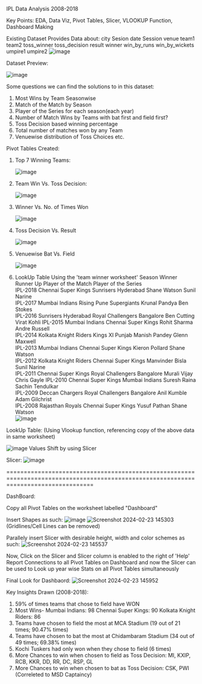 IPL Data Analysis
2008-2018

Key Points: EDA, Data Viz, Pivot Tables, Slicer, VLOOKUP Function, Dashboard Making

Existing Dataset Provides Data about:
city	Sesion	date	Session	venue	team1	team2	toss_winner	toss_decision	result	winner	win_by_runs	win_by_wickets	umpire1	umpire2
![image](https://github.com/Joshiakshaj/IPL_Data_Analysis/assets/129145776/644d0c3a-1d3a-4f7e-9950-74daa0834736)

Dataset Preview:

![image](https://github.com/Joshiakshaj/IPL_Data_Analysis/assets/129145776/5d5ea2fe-c037-4337-989a-d350f4a8d0c3)

Some questions we can find the solutions to in this dataset:
1. Most Wins by Team Seasonwise
2. Match of the Match by Season
3. Player of the Series for each season(each year)
4. Number of Match Wins by Teams with bat first and field first?
5. Toss Decision based winning percentage
6. Total number of matches won by any Team
7. Venuewise distribution of Toss Choices etc.

Pivot Tables Created:
1. Top 7 Winning Teams:
   
   ![image](https://github.com/Joshiakshaj/IPL_Data_Analysis/assets/129145776/b11290bd-8b2e-4008-985d-ccfb04dd74de)

2. Team Win Vs. Toss Decision:
   
   ![image](https://github.com/Joshiakshaj/IPL_Data_Analysis/assets/129145776/0acb8341-caa3-4a9d-9021-7aa62626c820)

3. Winner Vs. No. of Times Won
   
   ![image](https://github.com/Joshiakshaj/IPL_Data_Analysis/assets/129145776/776cd456-d25a-44b0-9d29-5edcafbcfb4d)

4. Toss Decision Vs. Result
   
   ![image](https://github.com/Joshiakshaj/IPL_Data_Analysis/assets/129145776/f78c2895-4e7b-44c2-bbf0-f8236ac71483)

5. Venuewise Bat Vs. Field
    
   ![image](https://github.com/Joshiakshaj/IPL_Data_Analysis/assets/129145776/fcf70623-f24f-43a5-a923-dd7d79d6e7bb)

6. LookUp Table
   Using the 'team winner worksheet'
   Season	Winner	Runner Up	Player of the Match	Player of the Series	
IPL-2018	Chennai Super Kings	Sunrisers Hyderabad	Shane Watson	Sunil Narine	
IPL-2017	Mumbai Indians	Rising Pune Supergiants	Krunal Pandya	Ben Stokes	
IPL-2016	Sunrisers Hyderabad	Royal Challengers Bangalore	Ben Cutting	Virat Kohli	
IPL-2015	Mumbai Indians	Chennai Super Kings	Rohit Sharma	Andre Russell	
IPL-2014	Kolkata Knight Riders	Kings XI Punjab	Manish Pandey	Glenn Maxwell	
IPL-2013	Mumbai Indians	Chennai Super Kings	Kieron Pollard	Shane Watson	
IPL-2012	Kolkata Knight Riders	Chennai Super Kings	Manvinder Bisla	Sunil Narine	
IPL-2011	Chennai Super Kings	Royal Challengers Bangalore	Murali Vijay	Chris Gayle	
IPL-2010	Chennai Super Kings	Mumbai Indians	Suresh Raina	Sachin Tendulkar	
IPL-2009	Deccan Chargers	Royal Challengers Bangalore	Anil Kumble	Adam Gilchrist	
IPL-2008	Rajasthan Royals	Chennai Super Kings	Yusuf Pathan	Shane Watson	
![image](https://github.com/Joshiakshaj/IPL_Data_Analysis/assets/129145776/7d8ae663-efcc-4430-b96b-c99ad081a764)

LookUp Table: (Using Vlookup function, referencing copy of the above data in same worksheet)

![image](https://github.com/Joshiakshaj/IPL_Data_Analysis/assets/129145776/d30a6d95-5472-41ed-a019-7c55d9b561a9)
Values Shift by using Slicer

Slicer: ![image](https://github.com/Joshiakshaj/IPL_Data_Analysis/assets/129145776/b7a623f5-5899-4968-9d49-48aae3f528dd)

=====================================================================================================================================

DashBoard:

Copy all Pivot Tables on the worksheet labelled "Dashboard"

Insert Shapes as such: ![image](https://github.com/Joshiakshaj/IPL_Data_Analysis/assets/129145776/2d925e6f-0adf-4efc-844a-3084dc3c754d)
![Screenshot 2024-02-23 145303](https://github.com/Joshiakshaj/IPL_Data_Analysis/assets/129145776/e4e3dc52-af40-4e76-b816-00d30e8a8ba0)
(Gridlines/Cell Lines can be removed)

Parallely insert Slicer with desirable height, width and color schemes as such:
![Screenshot 2024-02-23 145537](https://github.com/Joshiakshaj/IPL_Data_Analysis/assets/129145776/b4f28fc3-5fa5-458c-bdca-a3318e130296)

Now, Click on the Slicer and Slicer column is enabled to the right of 'Help'
Report Connections to all Pivot Tables on Dashboard and now the Slicer can be used
to Look up year wise Stats on all Pivot Tables simultaneously

Final Look for Dashbaord:
![Screenshot 2024-02-23 145952](https://github.com/Joshiakshaj/IPL_Data_Analysis/assets/129145776/d8afe116-4018-4582-87eb-00d9e131251d)

Key Insights Drawn (2008-2018):
1. 59% of times teams that chose to field have WON
2. Most Wins- Mumbai Indians: 98
   Chennai Super Kings: 90
   Kolkata Knight Riders: 86
3. Teams have chosen to field the most at MCA Stadium (19 out of 21 times; 90.47% times)   
4. Teams have chosen to bat the most at Chidambaram Stadium (34 out of 49 times; 69.38% times)
5. Kochi Tuskers had only won when they chose to field (6 times)
6. More Chances to win when chosen to field as Toss Decision: MI, KXIP, RCB, KKR, DD, RR, DC, RSP, GL
7. More Chances to win when chosen to bat as Toss Decision: CSK, PWI (Correleted to MSD Captaincy)





    
   
   

   

   
   




